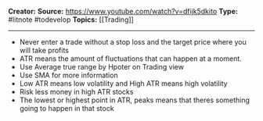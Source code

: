 **Creator:**
**Source:**  https://www.youtube.com/watch?v=dfijk5dkito
**Type:** #litnote #todevelop 
**Topics:** [[Trading]]

---
- Never enter a trade without a stop loss and the target price where you will take profits
- ATR means the amount of fluctuations that can happen at a moment.
- Use Average true range by Hpoter on Trading view
- Use SMA for more information
- Low ATR means low volatility and High ATR means high volatility
- Risk less money in high ATR stocks
- The lowest or highest point in ATR, peaks means that theres something going to happen in that stock

